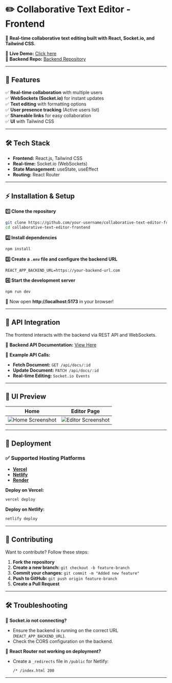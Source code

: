 # ✏️ Collaborative Text Editor - Frontend  

🚀 **Real-time collaborative text editing built with React, Socket.io, and Tailwind CSS.**  


🔗 **Live Demo:** [Click here](https://vermillion-cranachan-eca65b.netlify.app/)  
🔗 **Backend Repo:** [Backend Repository](https://github.com/jiteshjampa/Collaborative_Text_Editor_Backend)  

---

## 🎯 Features  

✅ **Real-time collaboration** with multiple users  
✅ **WebSockets (Socket.io)** for instant updates  
✅ **Text editing** with formatting options  
✅ **User presence tracking** (Active users list)  
✅ **Shareable links** for easy collaboration  
✅ **UI** with Tailwind CSS  

---

## 🛠 Tech Stack  

- **Frontend:** React.js, Tailwind CSS  
- **Real-time:** Socket.io (WebSockets)  
- **State Management:** useState, useEffect  
- **Routing:** React Router  

---

## ⚡ Installation & Setup  

**1️⃣ Clone the repository**  
```sh
git clone https://github.com/your-username/collaborative-text-editor-frontend.git
cd collaborative-text-editor-frontend
```

**2️⃣ Install dependencies**  
```sh
npm install
```

**3️⃣ Create a `.env` file and configure the backend URL**  
```env
REACT_APP_BACKEND_URL=https://your-backend-url.com
```

**4️⃣ Start the development server**  
```sh
npm run dev
```

🚀 Now open **http://localhost:5173** in your browser!

---

## 🔗 API Integration  

The frontend interacts with the backend via REST API and WebSockets.  

📌 **Backend API Documentation:** [View Here](https://imf-gadget.postman.co/workspace/New-Team-Workspace~0cb77262-e5b7-4952-bd34-e3b77ad05fbd/collection/36484787-45c39f3c-5f25-41c3-8876-814f818b591e?action=share&creator=36484787)  

📌 **Example API Calls:**  

- **Fetch Document:** `GET /api/docs/:id`  
- **Update Document:** `PATCH /api/docs/:id`  
- **Real-time Editing:** `Socket.io Events`  

---

## 🎨 UI Preview  

| **Home** | **Editor Page** |
|--------------|-------------------|
| ![Home Screenshot](https://snipboard.io/zmGTg1.jpg) | ![Editor Screenshot](https://snipboard.io/OcuxNh.jpg) |

---

## 🚀 Deployment  

### ✅ Supported Hosting Platforms  
- **[Vercel](https://vercel.com/)**
- **[Netlify](https://www.netlify.com/)**
- **[Render](https://render.com/)**  

**Deploy on Vercel:**  
```sh
vercel deploy
```

**Deploy on Netlify:**  
```sh
netlify deploy
```

---

## 🤝 Contributing  

Want to contribute? Follow these steps:  
1. **Fork the repository**  
2. **Create a new branch:** `git checkout -b feature-branch`  
3. **Commit your changes:** `git commit -m "Added new feature"`  
4. **Push to GitHub:** `git push origin feature-branch`  
5. **Create a Pull Request**  

---

## 🛠 Troubleshooting  

🔹 **Socket.io not connecting?**  
- Ensure the backend is running on the correct URL (`REACT_APP_BACKEND_URL`).  
- Check the CORS configuration on the backend.  

🔹 **React Router not working on deployment?**  
- Create a `_redirects` file in `/public` for Netlify:  
  ```
  /* /index.html 200
  ```

---
